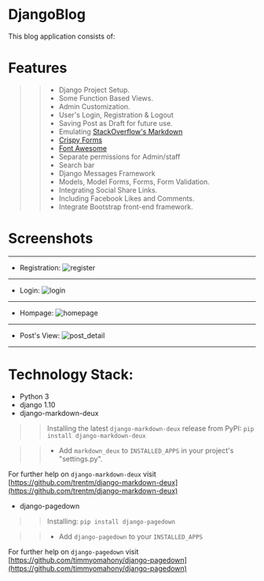 # DjangoBlog

This blog application consists of:

# Features
>>
>>- Django Project Setup.
>>- Some Function Based Views.
>>- Admin Customization.
>>- User's Login, Registration & Logout
>>- Saving Post as Draft for future use.
>>- Emulating [StackOverflow's Markdown](https://stackoverflow.com/editing-help)
>>- [Crispy Forms](http://django-crispy-forms.readthedocs.io/en/latest/)
>>- [Font Awesome](http://fontawesome.io/)
>>- Separate permissions for Admin/staff
>>- Search bar
>>- Django Messages Framework
>>- Models, Model Forms, Forms, Form Validation.
>>- Integrating Social Share Links.
>>- Including Facebook Likes and Comments.
>>- Integrate Bootstrap front-end framework.

# Screenshots
-----
- Registration:
![register](https://cloud.githubusercontent.com/assets/25683188/25780791/b1bed87c-334b-11e7-80c8-3c4a84c07079.jpg)
-----
- Login:
![login](https://cloud.githubusercontent.com/assets/25683188/25780798/e749b3e0-334b-11e7-9e42-2d26a9da36e5.jpg)
-----
- Hompage:
![homepage](https://cloud.githubusercontent.com/assets/25683188/25780845/a3ac23a6-334c-11e7-95f0-e427cc0130d3.jpg)
-----
- Post's View:
![post_detail](https://cloud.githubusercontent.com/assets/25683188/25780861/e8ebfcc0-334c-11e7-97e0-238aa1e71072.jpg)
-----
# Technology Stack:
- Python 3
- django 1.10
- django-markdown-deux
>> Installing the latest ```django-markdown-deux``` release from PyPI:
```pip install django-markdown-deux```

>>- Add ```markdown_deux``` to ```INSTALLED_APPS``` in your project's "settings.py".

For further help on ```django-markdown-deux``` visit [https://github.com/trentm/django-markdown-deux](https://github.com/trentm/django-markdown-deux)

- django-pagedown
>> Installing: ```pip install django-pagedown```

>>- Add ```django-pagedown``` to your ```INSTALLED_APPS```

For further help on ```django-pagedown``` visit [https://github.com/timmyomahony/django-pagedown](https://github.com/timmyomahony/django-pagedown)

